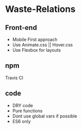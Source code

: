 # Waste-Relations


## Front-end

* Mobile First approach
* Use Animate.css || Hover.css
* Use Flexbox for layouts


## npm
Travis CI



## code
* DRY code
* Pure functions
* Dont use global vars if possible
* ES6 only

